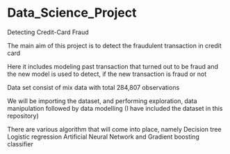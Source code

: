 # Data_Science_Project
Detecting Credit-Card Fraud

The main aim of this project is to detect the fraudulent transaction in credit card

Here it includes modeling past transaction that turned out to be fraud and the new model is used to detect, if the new transaction is fraud or not

Data set consist of mix data with total 284,807 observations

We will be importing the dataset, and performing exploration, data manipulation followed by data modelling
(I have included the dataset in this repository)

There are various algorithm that will come into place, namely
Decision tree
Logistic regression
Artificial Neural Network and
Gradient boosting classifier



